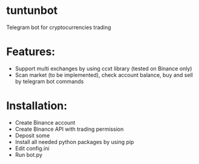 # tuntunbot
Telegram bot for cryptocurrencies trading

# Features:
- Support multi exchanges by using ccxt library (tested on Binance only)
- Scan market (to be implemented), check account balance, buy and sell by telegram bot commands

# Installation:
- Create Binance account
- Create Binance API with trading permission
- Deposit some
- Install all needed python packages by using pip
- Edit config.ini
- Run bot.py
